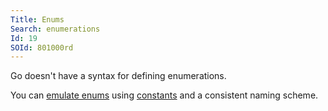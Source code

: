 ```yaml
---
Title: Enums
Search: enumerations
Id: 19
SOId: 801000rd
---
```


Go doesn't have a syntax for defining enumerations.

You can [emulate enums](39) using [constants](36) and a consistent naming scheme.
